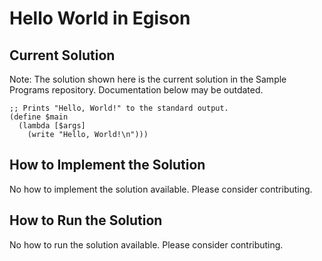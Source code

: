 # Hello World in Egison

## Current Solution

Note: The solution shown here is the current solution in the Sample Programs repository. Documentation below may be outdated.

```Egison
;; Prints "Hello, World!" to the standard output.
(define $main
  (lambda [$args]
    (write "Hello, World!\n")))
```

## How to Implement the Solution

No how to implement the solution available. Please consider contributing.

## How to Run the Solution

No how to run the solution available. Please consider contributing.